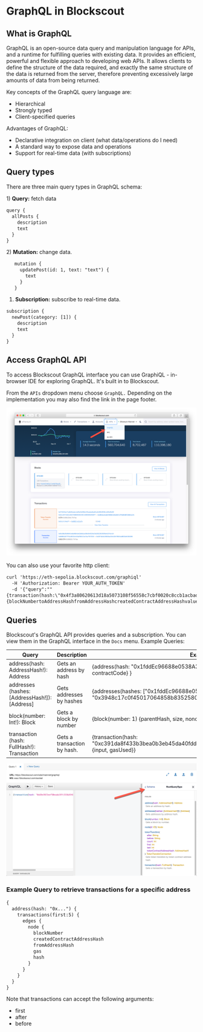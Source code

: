 # GraphQL in Blockscout

## **What is GraphQL**

GraphQL is an open-source data query and manipulation language for APIs, and a runtime for fulfilling queries with existing data. It provides an efficient, powerful and flexible approach to developing web APIs. It allows clients to define the structure of the data required, and exactly the same structure of the data is returned from the server, therefore preventing excessively large amounts of data from being returned.

Key concepts of the GraphQL query language are:

* Hierarchical
* Strongly typed
* Client-specified queries

Advantages of GraphQL:

* Declarative integration on client (what data/operations do I need)
* A standard way to expose data and operations
* Support for real-time data (with subscriptions)

## **Query types**

There are three main query types in GraphQL schema:

1\) **Query:** fetch data

```
query {
  allPosts {
    description
    text
  }
}
```

2\) **Mutation:** change data.

```
   mutation {
     updatePost(id: 1, text: "text") {
       text
     }
   }
```

1. **Subscription:**  subscribe to real-time data.

```
subscription {
  newPost(category: [1]) {
    description
    text
  }
}
```

## **Access GraphQL API**

To access Blockscout GraphQL interface you can use GraphiQL - in-browser IDE for exploring GraphQL. It's built in to Blockscout.

From the `APIs` dropdown menu choose `GraphQL.` Depending on the implementation you may also find the link in the page footer.

![Access GraphQL from the top menu](../../.gitbook/assets/graphql.png)

You can also use your favorite http client:

```
curl 'https://eth-sepolia.blockscout.com/graphiql'
  -H 'Authorization: Bearer YOUR_AUTH_TOKEN'
  -d '{"query":""{transaction(hash:\"0x4f3a80620613d18a5073108f56558c7cbf0020c8ccb1acbad2c1f1fe3714e5ce\"){blockNumbertoAddressHashfromAddressHashcreatedContractAddressHashvaluestatusnoncehasherrorgasgasPricegasUsedcumulativeGasUsedidindexinputrsv}}""}'
```

## **Queries**

Blockscout's GraphQL API provides queries and a subscription. You can view them in the GraphQL interface in the `Docs` menu. Example Queries:

| Query                                           | Description                 | Example                                                                                                                                   |
| ----------------------------------------------- | --------------------------- | ----------------------------------------------------------------------------------------------------------------------------------------- |
| address(hash: AddressHash!):  Address           | Gets an address by hash     | {address(hash: "0x1fddEc96688e0538A316C64dcFd211c491ECf0d8") {hash, contractCode} }                                                       |
| addresses (hashes: \[AddressHash!]): \[Address] | Gets addresses by hashes    | {addresses(hashes: \["0x1fddEc96688e0538A316C64dcFd211c491ECf0d8",  "0x3948c17c0f45017064858b8352580267a85a762c"]) {hash, contractCode} } |
| block(number: Int!): Block                      | Gets a block by number      | {block(number: 1) {parentHash, size, nonce\}}                                                                                             |
| transaction (hash: FullHash!): Transaction      | Gets a transaction by hash. | {transaction(hash: "0xc391da8f433b3bea0b3eb45da40fdd194c7a0e07d1b5ad656bf98940f80a6cf6") {input, gasUsed\}}                               |

![Queries schema can be found by clicking on the Docs tab ](../../.gitbook/assets/Graphi.png)

### Example Query to retrieve transactions for a specific address

```
{
  address(hash: "0x...") {
    transactions(first:5) {
      edges {
        node {
          blockNumber
          createdContractAddressHash
          fromAddressHash
          gas
          hash
        }
      }
    }
  }
}
```

Note that transactions can accept the following arguments:

* first
* after
* before





